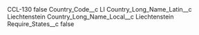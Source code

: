 <?xml version="1.0" encoding="UTF-8"?>
<CustomMetadata xmlns="http://soap.sforce.com/2006/04/metadata" xmlns:xsi="http://www.w3.org/2001/XMLSchema-instance" xmlns:xsd="http://www.w3.org/2001/XMLSchema">
    <label>CCL-130</label>
    <protected>false</protected>
    <values>
        <field>Country_Code__c</field>
        <value xsi:type="xsd:string">LI</value>
    </values>
    <values>
        <field>Country_Long_Name_Latin__c</field>
        <value xsi:type="xsd:string">Liechtenstein</value>
    </values>
    <values>
        <field>Country_Long_Name_Local__c</field>
        <value xsi:type="xsd:string">Liechtenstein</value>
    </values>
    <values>
        <field>Require_States__c</field>
        <value xsi:type="xsd:boolean">false</value>
    </values>
</CustomMetadata>
